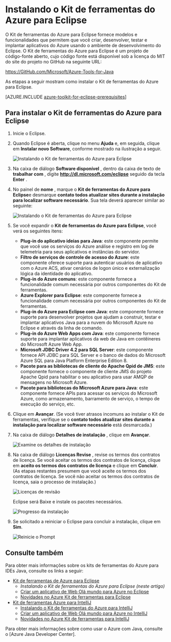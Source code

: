 <properties
    pageTitle="Instalando o Kit de ferramentas do Azure para Eclipse | Microsoft Azure"
    description="Saiba como instalar o Kit de ferramentas do Azure para Eclipse."
    services=""
    documentationCenter="java"
    authors="rmcmurray"
    manager="wpickett"
    editor=""/>

<tags
    ms.service="multiple"
    ms.workload="na"
    ms.tgt_pltfrm="multiple"
    ms.devlang="Java"
    ms.topic="article"
    ms.date="08/11/2016" 
    ms.author="robmcm"/>

<!-- Legacy MSDN URL = https://msdn.microsoft.com/library/azure/hh690946.aspx -->

# <a name="installing-the-azure-toolkit-for-eclipse"></a>Instalando o Kit de ferramentas do Azure para Eclipse

O Kit de ferramentas do Azure para Eclipse fornece modelos e funcionalidades que permitem que você criar, desenvolver, testar e implantar aplicativos do Azure usando o ambiente de desenvolvimento do Eclipse. O Kit de ferramentas do Azure para Eclipse é um projeto de código-fonte aberto, cujo código fonte está disponível sob a licença do MIT do site do projeto no GitHub na seguinte URL:

<https://GitHub.com/Microsoft/Azure-Tools-for-Java>

As etapas a seguir mostram como instalar o Kit de ferramentas do Azure para Eclipse.

[AZURE.INCLUDE [azure-toolkit-for-eclipse-prerequisites](../includes/azure-toolkit-for-eclipse-prerequisites.md)]

## <a name="to-install-the-azure-toolkit-for-eclipse"></a>Para instalar o Kit de ferramentas do Azure para Eclipse

1. Inicie o Eclipse.

1. Quando Eclipse é aberta, clique no menu **Ajuda** e, em seguida, clique em **Instalar novo Software**, conforme mostrado na ilustração a seguir.

    ![Instalando o Kit de ferramentas do Azure para Eclipse][01]

1. Na caixa de diálogo **Software disponível** , dentro da caixa de texto de **trabalhar com** , digite **http://dl.microsoft.com/eclipse** seguido da tecla **Enter** .

1. No painel de **nome** , marque o **Kit de ferramentas do Azure para Eclipse**e desmarque **contato todos atualizar sites durante a instalação para localizar software necessário**. Sua tela deverá aparecer similar ao seguinte:

    ![Instalando o Kit de ferramentas do Azure para Eclipse][02]

1. Se você expandir o **Kit de ferramentas do Azure para Eclipse**, você verá os seguintes itens:

    * **Plug-in do aplicativo ideias para Java**: este componente permite que você use os serviços do Azure análise e registro em log de telemetria para seus aplicativos e instâncias do servidor.
    * **Filtro de serviços de controle de acesso do Azure**: este componente oferece suporte para autenticar usuários de aplicativo com o Azure ACS, ativar cenários de logon único e externalização lógica da identidade do aplicativo.
    * **Plug-in do Azure comuns**: este componente fornece a funcionalidade comum necessária por outros componentes do Kit de ferramentas.
    * **Azure Explorer para Eclipse**: este componente fornece a funcionalidade comum necessária por outros componentes do Kit de ferramentas.
    * **Plug-in do Azure para Eclipse com Java**: este componente fornece suporte para desenvolver projetos que ajudam a construir, testar e implantar aplicativos Java para a nuvem do Microsoft Azure no Eclipse e através da linha de comando.
    * **Plug-in do Azure Web Apps com Java**: este componente fornece suporte para implantar aplicativos da web de Java em contêineres do Microsoft Azure Web App.
    * **Microsoft JDBC Driver 4.2 para SQL Server**: este componente fornece API JDBC para SQL Server e o banco de dados do Microsoft Azure SQL para Java Platform Enterprise Edition 8.
    * **Pacote para as bibliotecas de cliente do Apache Qpid de JMS**: este componente fornece o componente de cliente JMS do projeto Apache Qpid para habilitar o seu aplicativo para usar AMQP de mensagens no Microsoft Azure.
    * **Pacote para bibliotecas do Microsoft Azure para Java**: este componente fornece APIs para acessar os serviços do Microsoft Azure, como armazenamento, barramento de serviço, o tempo de execução do serviço, etc.

1. Clique em **Avançar**. (Se você tiver atrasos incomuns ao instalar o Kit de ferramentas, verifique se o **contato todos atualizar sites durante a instalação para localizar software necessário** está desmarcada.)

1. Na caixa de diálogo **Detalhes de instalação** , clique em **Avançar**.

    ![Examine os detalhes de instalação][03]

1. Na caixa de diálogo **Licenças Revise** , revise os termos dos contratos de licença. Se você aceitar os termos dos contratos de licença, clique em **aceito os termos dos contratos de licença** e clique em **Concluir**. (As etapas restantes presumem que você aceite os termos dos contratos de licença. Se você não aceitar os termos dos contratos de licença, saia o processo de instalação.)

    ![Licenças de revisão][04]

    Eclipse será Baixe e instale os pacotes necessários.

    ![Progresso da instalação][05]

1. Se solicitado a reiniciar o Eclipse para concluir a instalação, clique em **Sim**.

    ![Reinicie o Prompt][06]

## <a name="see-also"></a>Consulte também

Para obter mais informações sobre os kits de ferramentas do Azure para IDEs Java, consulte os links a seguir:

- [Kit de ferramentas de Azure para Eclipse]
  - *Instalando o Kit de ferramentas do Azure para Eclipse (neste artigo)*
  - [Criar um aplicativo de Web Olá mundo para Azure no Eclipse]
  - [Novidades no Azure Kit de ferramentas para Eclipse]
- [Kit de ferramentas Azure para IntelliJ]
  - [Instalando o Kit de ferramentas do Azure para IntelliJ]
  - [Criar um aplicativo de Web Olá mundo para Azure no IntelliJ]
  - [Novidades no Azure Kit de ferramentas para IntelliJ]

Para obter mais informações sobre como usar o Azure com Java, consulte o [Azure Java Developer Center].

<!-- URL List -->

[Kit de ferramentas de Azure para Eclipse]: ./azure-toolkit-for-eclipse.md
[Kit de ferramentas Azure para IntelliJ]: ./azure-toolkit-for-intellij.md
[Criar um aplicativo de Web Olá mundo para Azure no Eclipse]: ./app-service-web/app-service-web-eclipse-create-hello-world-web-app.md
[Criar um aplicativo de Web Olá mundo para Azure no IntelliJ]: ./app-service-web/app-service-web-intellij-create-hello-world-web-app.md
[Installing the Azure Toolkit for Eclipse]: ./azure-toolkit-for-eclipse-installation.md
[Instalando o Kit de ferramentas do Azure para IntelliJ]: ./azure-toolkit-for-intellij-installation.md
[Novidades no Azure Kit de ferramentas para Eclipse]: ./azure-toolkit-for-eclipse-whats-new.md
[Novidades no Azure Kit de ferramentas para IntelliJ]: ./azure-toolkit-for-intellij-whats-new.md

[Central de desenvolvedores do Azure Java]: https://azure.microsoft.com/develop/java/

<!-- IMG List -->

[01]: ./media/azure-toolkit-for-eclipse-installation/eclipse-installation-01.png
[02]: ./media/azure-toolkit-for-eclipse-installation/eclipse-installation-02.png
[03]: ./media/azure-toolkit-for-eclipse-installation/eclipse-installation-03.png
[04]: ./media/azure-toolkit-for-eclipse-installation/eclipse-installation-04.png
[05]: ./media/azure-toolkit-for-eclipse-installation/eclipse-installation-05.png
[06]: ./media/azure-toolkit-for-eclipse-installation/eclipse-installation-06.png

